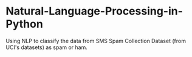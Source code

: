 # Natural-Language-Processing-in-Python
Using NLP to classify the data from SMS Spam Collection Dataset (from UCI's datasets) as spam or ham.
